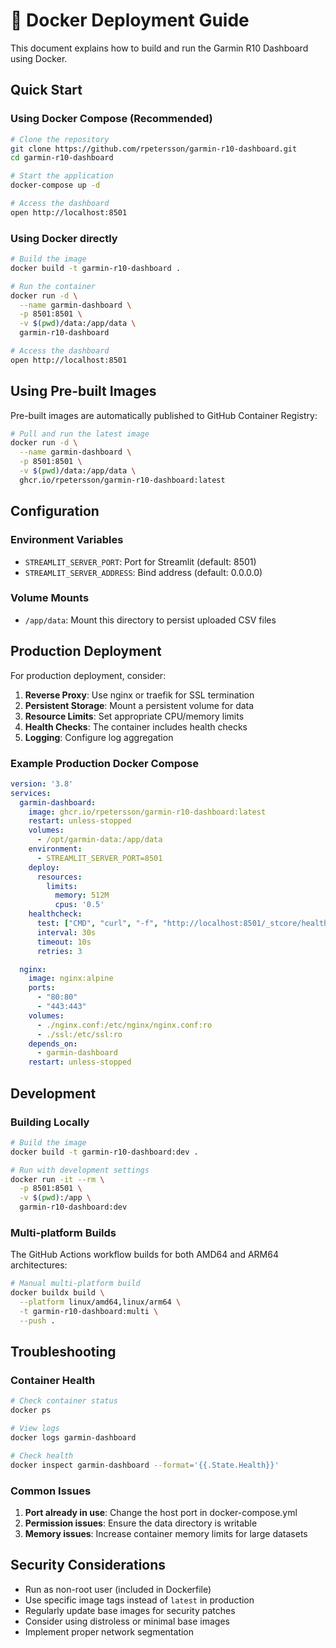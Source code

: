 # 🐳 Docker Deployment Guide

This document explains how to build and run the Garmin R10 Dashboard using Docker.

## Quick Start

### Using Docker Compose (Recommended)

```bash
# Clone the repository
git clone https://github.com/rpetersson/garmin-r10-dashboard.git
cd garmin-r10-dashboard

# Start the application
docker-compose up -d

# Access the dashboard
open http://localhost:8501
```

### Using Docker directly

```bash
# Build the image
docker build -t garmin-r10-dashboard .

# Run the container
docker run -d \
  --name garmin-dashboard \
  -p 8501:8501 \
  -v $(pwd)/data:/app/data \
  garmin-r10-dashboard

# Access the dashboard
open http://localhost:8501
```

## Using Pre-built Images

Pre-built images are automatically published to GitHub Container Registry:

```bash
# Pull and run the latest image
docker run -d \
  --name garmin-dashboard \
  -p 8501:8501 \
  -v $(pwd)/data:/app/data \
  ghcr.io/rpetersson/garmin-r10-dashboard:latest
```

## Configuration

### Environment Variables

- `STREAMLIT_SERVER_PORT`: Port for Streamlit (default: 8501)
- `STREAMLIT_SERVER_ADDRESS`: Bind address (default: 0.0.0.0)

### Volume Mounts

- `/app/data`: Mount this directory to persist uploaded CSV files

## Production Deployment

For production deployment, consider:

1. **Reverse Proxy**: Use nginx or traefik for SSL termination
2. **Persistent Storage**: Mount a persistent volume for data
3. **Resource Limits**: Set appropriate CPU/memory limits
4. **Health Checks**: The container includes health checks
5. **Logging**: Configure log aggregation

### Example Production Docker Compose

```yaml
version: '3.8'
services:
  garmin-dashboard:
    image: ghcr.io/rpetersson/garmin-r10-dashboard:latest
    restart: unless-stopped
    volumes:
      - /opt/garmin-data:/app/data
    environment:
      - STREAMLIT_SERVER_PORT=8501
    deploy:
      resources:
        limits:
          memory: 512M
          cpus: '0.5'
    healthcheck:
      test: ["CMD", "curl", "-f", "http://localhost:8501/_stcore/health"]
      interval: 30s
      timeout: 10s
      retries: 3

  nginx:
    image: nginx:alpine
    ports:
      - "80:80"
      - "443:443"
    volumes:
      - ./nginx.conf:/etc/nginx/nginx.conf:ro
      - ./ssl:/etc/ssl:ro
    depends_on:
      - garmin-dashboard
    restart: unless-stopped
```

## Development

### Building Locally

```bash
# Build the image
docker build -t garmin-r10-dashboard:dev .

# Run with development settings
docker run -it --rm \
  -p 8501:8501 \
  -v $(pwd):/app \
  garmin-r10-dashboard:dev
```

### Multi-platform Builds

The GitHub Actions workflow builds for both AMD64 and ARM64 architectures:

```bash
# Manual multi-platform build
docker buildx build \
  --platform linux/amd64,linux/arm64 \
  -t garmin-r10-dashboard:multi \
  --push .
```

## Troubleshooting

### Container Health

```bash
# Check container status
docker ps

# View logs
docker logs garmin-dashboard

# Check health
docker inspect garmin-dashboard --format='{{.State.Health}}'
```

### Common Issues

1. **Port already in use**: Change the host port in docker-compose.yml
2. **Permission issues**: Ensure the data directory is writable
3. **Memory issues**: Increase container memory limits for large datasets

## Security Considerations

- Run as non-root user (included in Dockerfile)
- Use specific image tags instead of `latest` in production
- Regularly update base images for security patches
- Consider using distroless or minimal base images
- Implement proper network segmentation
